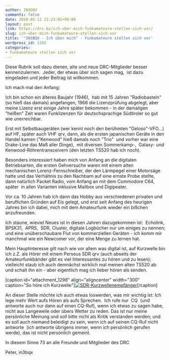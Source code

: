 ```yaml
---
author: IN3DOV
comments: false
date: 2010-05-12 21:23:02+00:00
layout: post
link: https://drc.bz/ich-uber-mich-funkamateure-stellen-sich-vor/
slug: ich-uber-mich-funkamateure-stellen-sich-vor
title: '"IN3BQX - Ich über mich" - Funkamateure stellen sich vor'
wordpress_id: 1292
categories:
- Funkamateure stellen sich vor
---
```


Diese Rubrik soll dazu dienen, alte und neue DRC-Mitglieder besser kennenzulernen.  Jeder, der etwas über sich sagen mag,  ist dazu eingeladen und jeder Beitrag ist willkommen.

Ich mach mal den Anfang:

Ich bin schon ein älteres Baujahr (1946),  hab mit 15 Jahren "Radiobasteln" (so hieß das damals) angefangen, 1966 die Lizenzprüfung abgelegt, aber meine Lizenz erst einige Jahre später bekommen - in der damaligen "heißen" Zeit waren Funklizenzen für deutschsprachige Südtiroler so gut wie unerreichbar.

Erst mit Selbstbaugeräten (wer kennt noch den berühmten "Geloso"-VFO...) auf HF, später auch VHF qrv, dann, als die ersten japanischen Geräte in den Handel kamen ("Kenwood" hieß damals noch "Trio"  und vorher war eine Drake-Line das Maß aller Dinge),  mit diversen Sommerkamp-,  Galaxy- und Kenwood-Röhrentransceivern (den letzten TS520 hab ich noch).

Besonders interessiert haben mich von Anfang an die digitalen Betriebsarten, die ersten Gehversuche waren mit einem alten mechanischen Lorenz-Fernschreiber, der den Lärmpegel einer Motorsäge hatte und das Verhältnis zu den Nachbarn auf eine ernste Probe stellte, dann natürlich Packet Radio, vom Anfang an mit dem Commodore C64, später  in allen Varianten inklusive Mailbox und Digipeater.

Vor ca. 10 Jahren hab ich dann das Hobby aus verschiedenen privaten und beruflichen Gründen auf Eis gelegt, und erst seit Anfang des heurigen Jahres bin ich dabei, mich mit dem Amateurfunk wieder ein bißchen anzufreunden.

Ich staune, wieviel Neues ist in diesen Jahren dazugekommen ist:  Echolink, BPSK31,  APRS,  SDR, Cluster, digitale Logbücher nur um einiges zu nennen; und eine unüberschaubare Flut von kommerziellen Geräten - ich komm mir manchmal wie ein Newcomer vor, der eine Menge zu lernen hat.

Mein Hauptinteresse gilt nach wie vor allem was digital ist, auf Kurzwelle bin ich z.Z. als Hörer mit einem Perseus SDR qrv (auch abseits der Amateurfunkbänder gibt es viel Interessantes zu hören und zu lesen); vielleicht staub ich auch demnächst wirklich mal meinen alten TS520 ab und schalt ihn ein - aber eigentlich mag ich lieber hören als senden.

[caption id="attachment_1298" align="aligncenter" width="300" caption="So höre ich Kurzwelle"][![SDR-Kurzwellenempfänger](https://drc.bz/wp-content/uploads/2010/05/PIC00192-300x225.jpg)](https://drc.bz/wp-content/uploads/2010/05/PIC00192.jpg)[/caption]

An dieser Stelle möchte ich auch etwas loswerden, was mir wichtig ist: Ich lege mehr Wert aufs Hören als aufs Sprechen.  Ich rufe nur  CQ  (und antworte auch nur dann auf einen CQ-Ruf), wenn ich etwas zu sagen habe, nicht aus Langeweile oder übers Wetter zu reden. Das ist nur meine persönliche Meinung und soll bitte nicht als Kritik verstanden werden; und es soll auch niemand beleidigt zu sein, wenn ich auf seinen CQ-Ruf nicht antworte  (ich antworte übrigens immer, wenn ich persönlich gerufen werde), das ist nicht persönlich gemeint.

In diesem Sinne 73 an alle Freunde und Mitglieder des DRC

Peter, in3bqx
